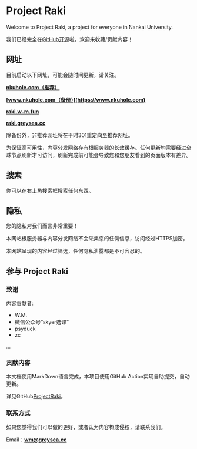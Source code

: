 # Project Raki

Welcome to Project Raki, a project for everyone in Nankai University.

我们已经完全在[GitHub开源](https://github.com/Shall-We-Dance/ProjectRaki)啦，欢迎来收藏/贡献内容！

## 网址

目前启动以下网址，可能会随时间更新，请关注。

**[nkuhole.com（推荐）](https://nkuhole.com)**

**[www.nkuhole.com（备份）](https://www.nkuhole.com)**

**[raki.w-m.fun](https://raki.w-m.fun)**

**[raki.greysea.cc](https://raki.greysea.cc)**

除备份外，非推荐网址将在平时301重定向至推荐网址。

为保证高可用性，内容分发网络存有根服务器的长效缓存。任何更新均需要经过全球节点刷新才可访问，刷新完成前可能会导致您和您朋友看到的页面版本有差异。

## 搜索

你可以在右上角搜索框搜索任何东西。

## 隐私

您的隐私对我们而言非常重要！

本网站根服务器与内容分发网络不会采集您的任何信息，访问经过HTTPS加密。

本网站呈现的内容经过筛选，任何隐私泄露都是不可容忍的。

## 参与 Project Raki

### 致谢

内容贡献者:

+ W.M.
+ 微信公众号“skyer选课”
+ psyduck
+ zc

...

### 贡献内容

本文档使用MarkDown语言完成，本项目使用GitHub Action实现自助提交，自动更新。

详见GitHub[ProjectRaki](https://github.com/Shall-We-Dance/ProjectRaki)。


### 联系方式

如果您觉得我们可以做的更好，或者认为内容构成侵权，请联系我们。

Email：**wm@greysea.cc**
